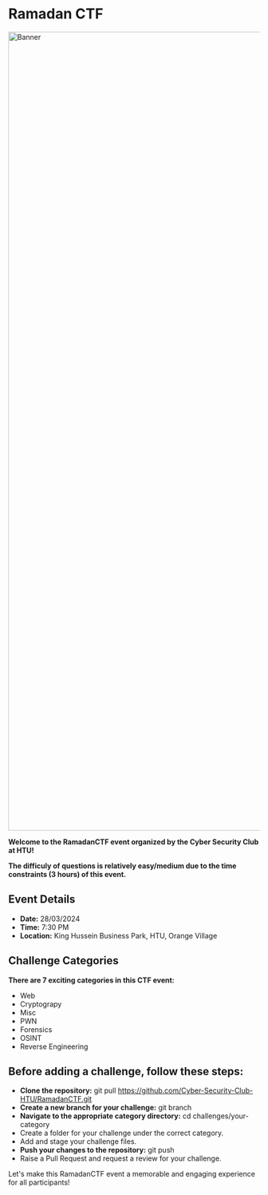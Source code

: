 # Ramadan CTF

<img width="1600" alt="Banner" src="https://github.com/Cyber-Security-Club-HTU/RamadanCTF/assets/75253629/04a4e15f-d3d6-4d8d-89bb-cfa61c588577">

**Welcome to the RamadanCTF event organized by the Cyber Security Club at HTU!**

**The difficuly of questions is relatively easy/medium due to the time constraints (3 hours) of this event.**

## Event Details

- **Date:** 28/03/2024
- **Time:** 7:30 PM
- **Location:** King Hussein Business Park, HTU, Orange Village

## Challenge Categories

**There are 7 exciting categories in this CTF event:**

- Web
- Cryptograpy
- Misc
- PWN
- Forensics
- OSINT
- Reverse Engineering
  
## Before adding a challenge, follow these steps:

- **Clone the repository:** git pull https://github.com/Cyber-Security-Club-HTU/RamadanCTF.git
- **Create a new branch for your challenge:** git branch <challenge-name>
- **Navigate to the appropriate category directory:** cd challenges/your-category
- Create a folder for your challenge under the correct category.
- Add and stage your challenge files.
- **Push your changes to the repository:** git push
- Raise a Pull Request and request a review for your challenge.
  
Let's make this RamadanCTF event a memorable and engaging experience for all participants!
